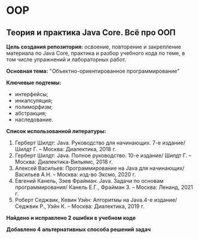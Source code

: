 # OOP
## **Теория и практика Java Core. Всё про ООП**

**Цель создания репозитория:** освоение, повторение и закрепление материала по Java Core, практика и разбор учебного кода по теме, в том числе упражнений и лабораторных работ.

**Основная тема:** "Объектно-ориентированное программирование"

**Ключевые подтемы:**
- интерфейсы;
- инкапсуляция;
- полиморфизм;
- абстракция;
- наследование.

**Список использованной литературы:**
1.	Герберт Шилдт: Java. Руководство для начинающих. 7-е издание/ Шилдт Г. – Москва: Диалектика, 2018 г.
2.	Герберт Шилдт: Java. Полное руководство. 10-е издание/ Шилдт Г. – Москва: Диалектика-Вильямс, 2018 г.
3.	Алексей Васильев: Программирование на Java для начинающих/ Васильев А.Н. – Москва: изд-во Эксмо, 2020 г.
4.	Евгений Канель, Зэев Фрайман: Java. Задачи по основам программирования/ Канель Е.Г., Фрайман З. – Москва: Ленанд, 2021 г.
5.	Роберт Седжвик, Кевин Уэйн: Алгоритмы на Java.4-е издание/ Седжвик Р., Уэйн К. – Москва: Диалектика, 2019 г.

**Найдено и исправлено 2 ошибки в учебном коде**

**Добавлено 4 альтернативных способа решений задач**
